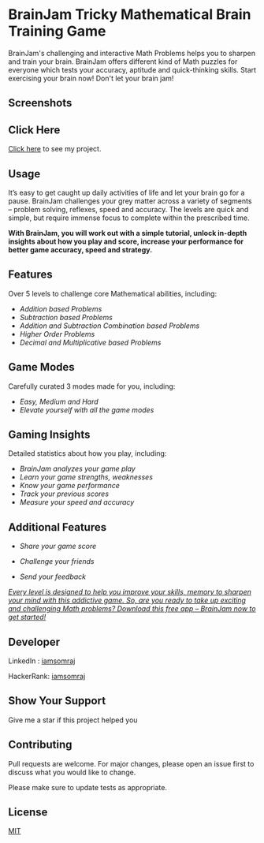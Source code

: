 # BrainJam Tricky Mathematical Brain Training Game
BrainJam's challenging and interactive Math Problems helps you to sharpen and train your brain. BrainJam offers different kind of Math puzzles for everyone which tests your accuracy, aptitude and quick-thinking skills. Start exercising your brain now! Don't let your brain jam!

## Screenshots




## Click Here

[Click here](https://play.google.com/store/apps/details?id=com.somrajstudio.somrajmukherjee.brainjam) to see my project.

## Usage

It’s easy to get caught up daily activities of life and let your brain go for a pause. BrainJam challenges your grey matter across a variety of segments – problem solving, reflexes, speed and accuracy. The levels are quick and simple, but require immense focus to complete within the prescribed time.

**With BrainJam, you will work out with a simple tutorial, unlock in-depth insights about how you play and score, increase your performance for better game accuracy, speed and strategy.**

## Features

Over 5 levels to challenge core Mathematical abilities, including:

- *Addition based Problems*
- *Subtraction based Problems*
- *Addition and Subtraction Combination based Problems*
- *Higher Order Problems*
- *Decimal and Multiplicative based Problems*

## Game Modes

Carefully curated 3 modes made for you, including:

- *Easy, Medium and Hard*
- *Elevate yourself with all the game modes*

## Gaming Insights

Detailed statistics about how you play, including:

- *BrainJam analyzes your game play*
- *Learn your game strengths, weaknesses*
- *Know your game performance*
- *Track your previous scores*
- *Measure your speed and accuracy*

## Additional Features

- *Share your game score*

- *Challenge your friends*

- *Send your feedback*

  

*<u>Every level is designed to help you improve your skills, memory to sharpen your mind with this addictive game. So, are you ready to take up exciting and challenging Math problems? Download this free app – BrainJam now to get started!</u>*



## Developer

LinkedIn : [iamsomraj](https://www.linkedin.com/in/iamsomraj/)

HackerRank: [iamsomraj](https://www.hackerrank.com/iamsomraj?hr_r=1) 

## Show Your Support

Give me a star if this project helped you

## Contributing

Pull requests are welcome. For major changes, please open an issue first to discuss what you would like to change.

Please make sure to update tests as appropriate.

## License

[MIT](https://choosealicense.com/licenses/mit/)
